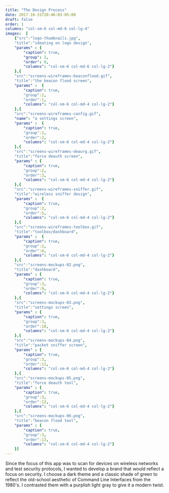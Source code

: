 ```yaml
---
title: "The Design Process"
date: 2017-10-31T20:46:03-05:00
draft: false
order: 1
columns: "col-sm-6 col-md-6 col-lg-4"
images:  [
    {"src":"logo-thumbnails.jpg",
    "title":"ideating on logo design",
    "params" : {
        "caption": true,
        "group": 2,
        "order": 0,
        "columns": "col-sm-6 col-md-6 col-lg-2"}
    },{
    "src":"screens-wireframes-beaconflood.gif",
    "title":"the beacon flood screen",
    "params" :  {
        "caption": true, 
        "group":2, 
        "order":1,
        "columns": "col-sm-6 col-md-4 col-lg-2"}
    },{
    "src":"screens-wireframes-config.gif",
    "name": "a settings screen",
    "params" :  {
        "caption": true, 
        "group":2, 
        "order":2,
        "columns": "col-sm-6 col-md-4 col-lg-2"}
    },{
    "src":"screens-wireframes-deaurg.gif",
    "title":"force deauth screen",
    "params" : {
        "caption": true, 
        "group":2, 
        "order":3,
        "columns": "col-sm-6 col-md-4 col-lg-2"}
    },{
    "src":"screens-wireframes-sniffer.gif",
    "title":"wireless sniffer design",
    "params" :  {
        "caption": true, 
        "group":2, 
        "order":5,
        "columns": "col-sm-6 col-md-4 col-lg-2"}
    },{
    "src":"screens-wireframes-toolbox.gif",
    "title":"toolbox/dashboard",
    "params" :  {
        "caption": true, 
        "group":2, 
        "order":6,
        "columns": "col-sm-6 col-md-4 col-lg-2"}
    },{
    "src":"screens-mockups-02.png",
    "title":"dashboard",
    "params" : {
        "caption": true, 
        "group":3, 
        "order":9,
        "columns": "col-sm-6 col-md-4 col-lg-2"}
    },{
    "src":"screens-mockups-03.png",
    "title":"settings screen",
    "params" : {
        "caption": true, 
        "group":3, 
        "order":10,
        "columns": "col-sm-6 col-md-4 col-lg-2"}
    },{
    "src":"screens-mockups-04.png", 
    "title":"packet sniffer screen",
    "params" : {
        "caption": true, 
        "group":3, 
        "order":11,
        "columns": "col-sm-6 col-md-4 col-lg-2"}
    },{
    "src":"screens-mockups-05.png",
    "title":"force deauth tool",
    "params" : {
        "caption": true, 
        "group":3, 
        "order":12,
        "columns": "col-sm-6 col-md-4 col-lg-2"}
    },{
    "src":"screens-mockups-06.png",
    "title":"beacon flood tool",
    "params" : {
        "caption": true, 
        "group":3, 
        "order":13,
        "columns": "col-sm-6 col-md-4 col-lg-2"}
    }]
---
```

Since the focus of this app was to scan for devices on wireless networks and test security protocols, I wanted to develop a brand that would reflect a focus on security. I choose a dark theme and a classic shade of green to reflect the old-school aesthetic of Command Line Interfaces from the 1980's. I contrasted them with a purplish light gray to give it a modern twist.